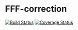 # FFF-correction
[![Build Status](https://travis-ci.org/wasibani-roy/FFF-correction.svg?branch=ft-challenge-3)](https://travis-ci.org/wasibani-roy/FFF-correction)
[![Coverage Status](https://coveralls.io/repos/github/wasibani-roy/FFF-correction/badge.svg?branch=ft-challenge-3)](https://coveralls.io/github/wasibani-roy/FFF-correction?branch=ft-challenge-3)
